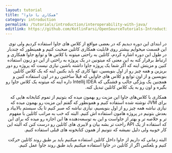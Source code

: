 ```yaml
---
layout: tutorial
title: "همکاری با جاوا"
category: introduction
permalink: /tutorials/introduction/interoperability-with-java/
editlink: https://github.com/KotlinFarsi/OpenSourceTutorials-Introduction/edit/master/src/interoperability-with-java/README.md
---
```



<div dir="rtl" markdown="1">



در ابتدای این دوره دیدیم که در بعضی مواقع از کلاس های جاوا استفاده کردیم ولی توی این قسمت میخوایم بیشتر روی قابلیت همکاری کاتلین صحبت کنیم و همینطور که چندبار در طول این دوره اشاره کردم، کاتلین به راحتی میتونه با کلاس ها و توابع جاوا همکاری و ارتباط برقرار کنه به این معنی که میتونین در یک پروژه به راحتی از این دو زبون استفاده کنین و مزیتش اینه که اگر شما یک پروژه جاوا داشته باشین نیازی نیست که پروژه رو دور بریزین و همه چیز رو از اول بنویسین، تنها کاری که باید بکنین اینه که یک کلاس کاتلین بنویسین و از اون توابع و کلاس های جاوایی که قبلاً ساختین رو در اون استفاده کنین و همچنین یک ویژگی جالب و قشنگی که Intellij IDEA داره اینه که میتونه یک کلاس جاوا رو بگیره و اون رو به یک کلاس کاتلین تبدیل کنه.

همکاری با  کلاس‌های جاوا این مزیت رو بهمون میده که بتونیم از تموم کتابخانه هایی که برای JVM نوشته شده استفاده کنیم و همونطور که گفتم این مزیت رو بهمون میده که نیازی نباشه همه چیز رو از اول بنویسیم، نیازی نباشه که صبر کنیم تا یک سیستم بالابیاد و بعدش بتونیم در پروژه هامون استفاده اش کنیم. البته که خب به مراتب کاتلین با مفهوم تر و خلاصه تر و بهتر از جاواست و این به توسعه‌دهنده ها این اجازه رو میده که برای این که استفاده از یک API راحت تر بشه بیان و لایبری های کاتلین رو درست کنن که البته این کار خوبیه ولی دلیل نمیشه که نتونیم از همون کتابخونه های قبلی استفاده کنیم.

البته زمانی که داریم از جاوا داخل کاتلین استفاده میکنیم باید بر طبق روند کاتلین حرکت کنیم و بلعکس اگر از کاتلین در جاوا استفاده میکنیم باید طبق روند جاوا عمل کنیم.

</div>
